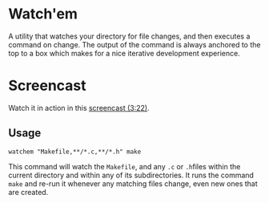 Watch'em
========

A utility that watches your directory for file changes, and then executes a command on change. The output of the command is always anchored to the top to a box which makes for a nice iterative development experience.

Screencast
==========

Watch it in action in this [screencast (3:22)](http://www.screenr.com/VEXH).

Usage
-----

    watchem "Makefile,**/*.c,**/*.h" make

This command will watch the `Makefile`, and any `.c` or `.h`files within the current directory and within any of its subdirectories. It runs the command `make` and re-run it whenever any matching files change, even new ones that are created.